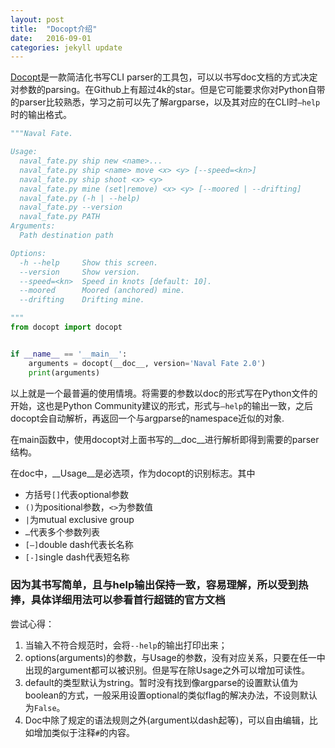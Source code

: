 ```yaml
---
layout: post
title:  "Docopt介绍"
date:   2016-09-01
categories: jekyll update
---
```


[Docopt](docopt.org)是一款简洁化书写CLI parser的工具包，可以以书写doc文档的方式决定对参数的parsing。在Github上有超过4k的star。但是它可能要求你对Python自带的parser比较熟悉，学习之前可以先了解argparse，以及其对应的在CLI时`—help`时的输出格式。

```python
"""Naval Fate.

Usage:
  naval_fate.py ship new <name>...
  naval_fate.py ship <name> move <x> <y> [--speed=<kn>]
  naval_fate.py ship shoot <x> <y>
  naval_fate.py mine (set|remove) <x> <y> [--moored | --drifting]
  naval_fate.py (-h | --help)
  naval_fate.py --version
  naval_fate.py PATH
Arguments:
  Path destination path

Options:
  -h --help     Show this screen.
  --version     Show version.
  --speed=<kn>  Speed in knots [default: 10].
  --moored      Moored (anchored) mine.
  --drifting    Drifting mine.

"""
from docopt import docopt


if __name__ == '__main__':
    arguments = docopt(__doc__, version='Naval Fate 2.0')
    print(arguments)
```



以上就是一个最普遍的使用情境。将需要的参数以doc的形式写在Python文件的开始，这也是Python Community建议的形式，形式与`—help`的输出一致，之后docopt会自动解析，再返回一个与argparse的namespace近似的对象.

在main函数中，使用docopt对上面书写的\__doc__进行解析即得到需要的parser结构。

在doc中，__Usage__是必选项，作为docopt的识别标志。其中

- 方括号`[]`代表optional参数
- `()`为positional参数，`<>`为参数值
- `|`为mutual exclusive group
- `…`代表多个参数列表
- `[—]`double dash代表长名称
- `[-]`single dash代表短名称

### 因为其书写简单，且与help输出保持一致，容易理解，所以受到热捧，具体详细用法可以参看首行超链的官方文档

尝试心得：
1. 当输入不符合规范时，会将`--help`的输出打印出来；
2. options(arguments)的参数，与Usage的参数，没有对应关系，只要在任一中出现的argument都可以被识别。但是写在除Usage之外可以增加可读性。
3. default的类型默认为string。暂时没有找到像argparse的设置默认值为boolean的方式，一般采用设置optional的类似flag的解决办法，不设则默认为`False`。
4. Doc中除了规定的语法规则之外(argument以dash起等)，可以自由编辑，比如增加类似于注释`#`的内容。

